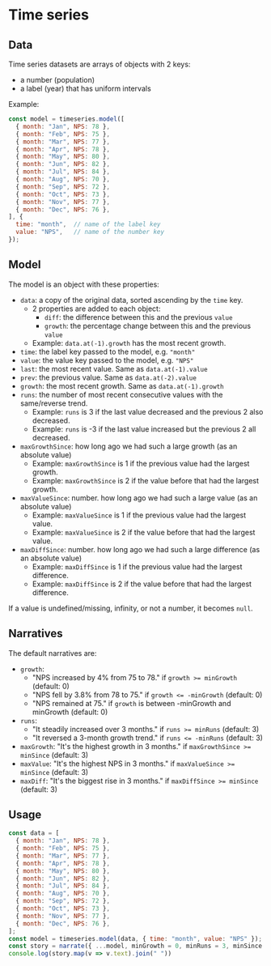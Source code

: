 # Time series

## Data

Time series datasets are arrays of objects with 2 keys:

- a number (population)
- a label (year) that has uniform intervals

Example:

```js
const model = timeseries.model([
  { month: "Jan", NPS: 78 },
  { month: "Feb", NPS: 75 },
  { month: "Mar", NPS: 77 },
  { month: "Apr", NPS: 78 },
  { month: "May", NPS: 80 },
  { month: "Jun", NPS: 82 },
  { month: "Jul", NPS: 84 },
  { month: "Aug", NPS: 70 },
  { month: "Sep", NPS: 72 },
  { month: "Oct", NPS: 73 },
  { month: "Nov", NPS: 77 },
  { month: "Dec", NPS: 76 },
], {
  time: "month",  // name of the label key
  value: "NPS",   // name of the number key
});
```

## Model

The model is an object with these properties:

- `data`: a copy of the original data, sorted ascending by the `time` key.
  - 2 properties are added to each object:
    - `diff`: the difference between this and the previous `value`
    - `growth`: the percentage change between this and the previous `value`
  - Example: `data.at(-1).growth` has the most recent growth.
- `time`: the label key passed to the model, e.g. `"month"`
- `value`: the value key passed to the model, e.g. `"NPS"`
- `last`: the most recent value. Same as `data.at(-1).value`
- `prev`: the previous value. Same as `data.at(-2).value`
- `growth`: the most recent growth. Same as `data.at(-1).growth`
- `runs`: the number of most recent consecutive values with the same/reverse trend.
  - Example: `runs` is 3 if the last value decreased and the previous 2 also decreased.
  - Example: `runs` is -3 if the last value increased but the previous 2 all decreased.
- `maxGrowthSince`: how long ago we had such a large growth (as an absolute value)
  - Example: `maxGrowthSince` is 1 if the previous value had the largest growth.
  - Example: `maxGrowthSince` is 2 if the value before that had the largest growth.
- `maxValueSince`: number. how long ago we had such a large value (as an absolute value)
  - Example: `maxValueSince` is 1 if the previous value had the largest value.
  - Example: `maxValueSince` is 2 if the value before that had the largest value.
- `maxDiffSince`: number. how long ago we had such a large difference (as an absolute value)
  - Example: `maxDiffSince` is 1 if the previous value had the largest difference.
  - Example: `maxDiffSince` is 2 if the value before that had the largest difference.

If a value is undefined/missing, infinity, or not a number, it becomes `null`.

## Narratives

The default narratives are:

- `growth`:
  - "NPS increased by 4% from 75 to 78." if `growth >= minGrowth` (default: 0)
  - "NPS fell by 3.8% from 78 to 75." if `growth <= -minGrowth` (default: 0)
  - "NPS remained at 75." if `growth` is between -minGrowth and minGrowth (default: 0)
- `runs`:
  - "It steadily increased over 3 months." if `runs >= minRuns` (default: 3)
  - "It reversed a 3-month growth trend." if `runs <= -minRuns` (default: 3)
- `maxGrowth`: "It's the highest growth in 3 months." if `maxGrowthSince >= minSince` (default: 3)
- `maxValue`: "It's the highest NPS in 3 months." if `maxValueSince >= minSince` (default: 3)
- `maxDiff`: "It's the biggest rise in 3 months." if `maxDiffSince >= minSince` (default: 3)

## Usage

```js
const data = [
  { month: "Jan", NPS: 78 },
  { month: "Feb", NPS: 75 },
  { month: "Mar", NPS: 77 },
  { month: "Apr", NPS: 78 },
  { month: "May", NPS: 80 },
  { month: "Jun", NPS: 82 },
  { month: "Jul", NPS: 84 },
  { month: "Aug", NPS: 70 },
  { month: "Sep", NPS: 72 },
  { month: "Oct", NPS: 73 },
  { month: "Nov", NPS: 77 },
  { month: "Dec", NPS: 76 },
];
const model = timeseries.model(data, { time: "month", value: "NPS" });
const story = narrate({ ...model, minGrowth = 0, minRuns = 3, minSince = 3 }, timeseries.narratives)
console.log(story.map(v => v.text).join(" "))
```
